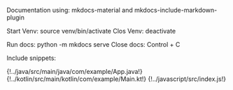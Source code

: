 Documentation using: mkdocs-material and mkdocs-include-markdown-plugin

Start Venv: source venv/bin/activate
Clos Venv: deactivate

Run docs: python -m mkdocs serve
Close docs: Control + C

Include snippets:

{!../java/src/main/java/com/example/App.java!}
{!../kotlin/src/main/kotlin/com/example/Main.kt!}
{!../javascript/src/index.js!}
